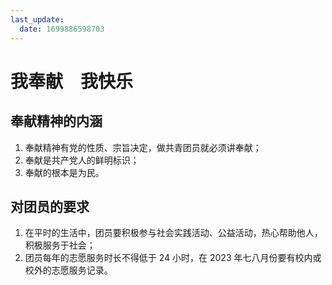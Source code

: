 ```yaml
---
last_update:
  date: 1699886598703
---
```


# 我奉献　我快乐

## 奉献精神的内涵

1. 奉献精神有党的性质、宗旨决定，做共青团员就必须讲奉献；
2. 奉献是共产党人的鲜明标识；
3. 奉献的根本是为民。

## 对团员的要求

1. 在平时的生活中，团员要积极参与社会实践活动、公益活动，热心帮助他人，积极服务于社会；
2. 团员每年的志愿服务时长不得低于 24 小时，在 2023 年七八月份要有校内或校外的志愿服务记录。
